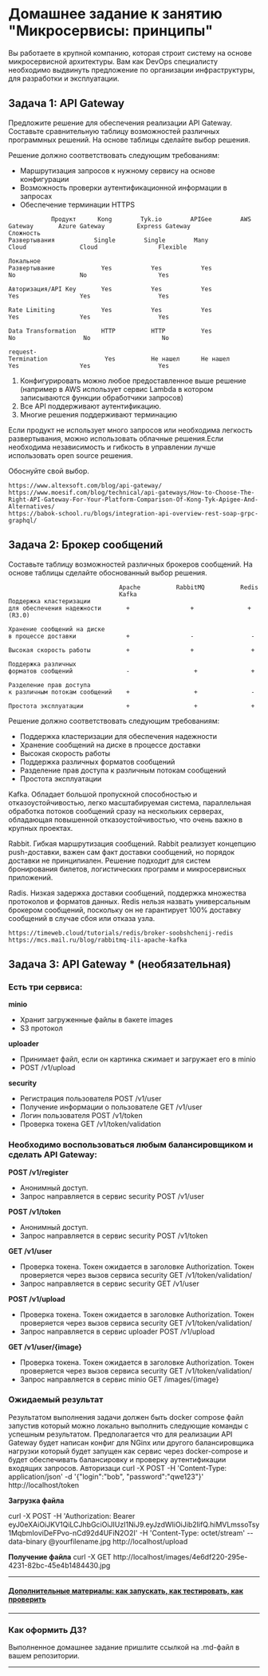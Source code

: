 
# Домашнее задание к занятию "Микросервисы: принципы"

Вы работаете в крупной компанию, которая строит систему на основе микросервисной архитектуры.
Вам как DevOps специалисту необходимо выдвинуть предложение по организации инфраструктуры, для разработки и эксплуатации.

## Задача 1: API Gateway 

Предложите решение для обеспечения реализации API Gateway. Составьте сравнительную таблицу возможностей различных программных решений. На основе таблицы сделайте выбор решения.

Решение должно соответствовать следующим требованиям:
- Маршрутизация запросов к нужному сервису на основе конфигурации
- Возможность проверки аутентификационной информации в запросах
- Обеспечение терминации HTTPS
```
            Продукт      Kong        Tyk.io        APIGee        AWS Gateway       Azure Gateway         Express Gateway
Сложность
Развертывания           Single        Single        Many           Cloud               Cloud                 Flexible

Локальное
Развертывание             Yes           Yes           Yes            No                  No                    Yes

Авторизация/API Key       Yes           Yes           Yes            Yes                 Yes                   Yes

Rate Limiting             Yes           Yes           Yes            Yes                 Yes                   Yes

Data Transformation       HTTP          HTTP          Yes            No                   No                    No 

request-
Termination                Yes          Не нашел      Не нашел       Yes                 Yes                   Yes
```
1. Конфигурировать можно любое предоставленное выше решение (например в AWS использует сервис Lambda  в котором записываются функции обработчики запросов)
2. Все API поддерживают аутентификацию.
3. Многие решения поддерживают терминацию

Если продукт не использует много запросов или необходима легкость развертывания, можно использовать облачные решения.Если необходима независимость и гибкость в управлении  лучше  использовать open source решения.

Обоснуйте свой выбор.
```
https://www.altexsoft.com/blog/api-gateway/
https://www.moesif.com/blog/technical/api-gateways/How-to-Choose-The-Right-API-Gateway-For-Your-Platform-Comparison-Of-Kong-Tyk-Apigee-And-Alternatives/
https://babok-school.ru/blogs/integration-api-overview-rest-soap-grpc-graphql/
```
## Задача 2: Брокер сообщений

Составьте таблицу возможностей различных брокеров сообщений. На основе таблицы сделайте обоснованный выбор решения.
```
                               Apache          RabbitMQ          Redis   
                               Kafka                                        
Поддержка кластеризации
для обеспечения надежности       +                 +               + (R3.0)

Хранение сообщений на диске
в процессе доставки              +                 -                - 

Высокая скорость работы          +                 +                +

Поддержка различных 
форматов сообщений               -                  +               +

Разделение прав доступа
к различным потокам сообщений    +                  +               -

Проcтота эксплуатации            +                  +               +
```
Решение должно соответствовать следующим требованиям:
- Поддержка кластеризации для обеспечения надежности
- Хранение сообщений на диске в процессе доставки
- Высокая скорость работы
- Поддержка различных форматов сообщений
- Разделение прав доступа к различным потокам сообщений
- Проcтота эксплуатации

Kafka. Обладает большой пропускной способностью и отказоустойчивостью, легко масштабируемая система, параллельная обработка потоков сообщений сразу на нескольких серверах, обладающая повышенной отказоустойчивостью, что очень важно в крупных проектах.

Rabbit. Гибкая маршрутизация сообщений.  Rabbit реализует концепцию push-доставки, важен сам факт доставки сообщений, но порядок доставки не принципиален. Решение подходит для систем бронирования билетов, логистических программ и микросервисных приложений.

Radis. Низкая задержка доставки сообщений, поддержка множества протоколов и форматов данных. Redis нельзя назвать универсальным брокером сообщений, поскольку он не гарантирует 100% доставку сообщений в случае сбоя или отказа узла.

```
https://timeweb.cloud/tutorials/redis/broker-soobshchenij-redis
https://mcs.mail.ru/blog/rabbitmq-ili-apache-kafka

```
## Задача 3: API Gateway * (необязательная)

### Есть три сервиса:

**minio**
- Хранит загруженные файлы в бакете images
- S3 протокол

**uploader**
- Принимает файл, если он картинка сжимает и загружает его в minio
- POST /v1/upload

**security**
- Регистрация пользователя POST /v1/user
- Получение информации о пользователе GET /v1/user
- Логин пользователя POST /v1/token
- Проверка токена GET /v1/token/validation

### Необходимо воспользоваться любым балансировщиком и сделать API Gateway:

**POST /v1/register**
- Анонимный доступ.
- Запрос направляется в сервис security POST /v1/user

**POST /v1/token**
- Анонимный доступ.
- Запрос направляется в сервис security POST /v1/token

**GET /v1/user**
- Проверка токена. Токен ожидается в заголовке Authorization. Токен проверяется через вызов сервиса security GET /v1/token/validation/
- Запрос направляется в сервис security GET /v1/user

**POST /v1/upload**
- Проверка токена. Токен ожидается в заголовке Authorization. Токен проверяется через вызов сервиса security GET /v1/token/validation/
- Запрос направляется в сервис uploader POST /v1/upload

**GET /v1/user/{image}**
- Проверка токена. Токен ожидается в заголовке Authorization. Токен проверяется через вызов сервиса security GET /v1/token/validation/
- Запрос направляется в сервис minio  GET /images/{image}

### Ожидаемый результат

Результатом выполнения задачи должен быть docker compose файл запустив который можно локально выполнить следующие команды с успешным результатом.
Предполагается что для реализации API Gateway будет написан конфиг для NGinx или другого балансировщика нагрузки который будет запущен как сервис через docker-compose и будет обеспечивать балансировку и проверку аутентификации входящих запросов.
Авторизаци
curl -X POST -H 'Content-Type: application/json' -d '{"login":"bob", "password":"qwe123"}' http://localhost/token

**Загрузка файла**

curl -X POST -H 'Authorization: Bearer eyJ0eXAiOiJKV1QiLCJhbGciOiJIUzI1NiJ9.eyJzdWIiOiJib2IifQ.hiMVLmssoTsy1MqbmIoviDeFPvo-nCd92d4UFiN2O2I' -H 'Content-Type: octet/stream' --data-binary @yourfilename.jpg http://localhost/upload

**Получение файла**
curl -X GET http://localhost/images/4e6df220-295e-4231-82bc-45e4b1484430.jpg

---

#### [Дополнительные материалы: как запускать, как тестировать, как проверить](https://github.com/netology-code/devkub-homeworks/tree/main/11-microservices-02-principles)

---

### Как оформить ДЗ?

Выполненное домашнее задание пришлите ссылкой на .md-файл в вашем репозитории.

---
